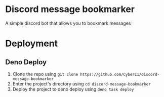 # Discord message bookmarker

A simple discord bot that allows you to bookmark messages

# Deployment

## Deno Deploy

1. Clone the repo using `git clone https://github.com/CyberL1/discord-message-bookmarker`
2. Enter the project's directory using `cd discord-message-bookmarker`
3. Deploy the project to deno deploy using `deno task deploy`
